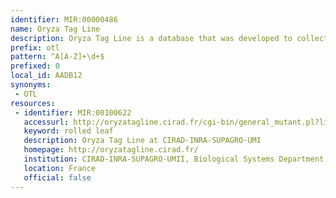 ```yaml
---
identifier: MIR:00000486
name: Oryza Tag Line
description: Oryza Tag Line is a database that was developed to collect information generated from the characterization of rice (Oryza sativa L cv. Nipponbare) insertion lines resulting in potential gene disruptions. It collates morpho-physiological alterations observed during field evaluation, with each insertion line documented through a generic passport data including production records, seed stocks and FST information.
prefix: otl
pattern: ^A[A-Z]+\d+$
prefixed: 0
local_id: AADB12
synonyms:
 - OTL
resources:
 - identifier: MIR:00100622
   accessurl: http://oryzatagline.cirad.fr/cgi-bin/general_mutant.pl?line=${lid}
   keyword: rolled leaf
   description: Oryza Tag Line at CIRAD-INRA-SUPAGRO-UMI
   homepage: http://oryzatagline.cirad.fr/
   institution: CIRAD-INRA-SUPAGRO-UMII, Biological Systems Department, Montpellier
   location: France
   official: false
---
```

